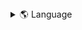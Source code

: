 <details>
<summary>🌎 Language</summary>
<br>
  
* en (Current)
* [pt-BR](./i18n/README-pt-BR.md)
---

</details>
